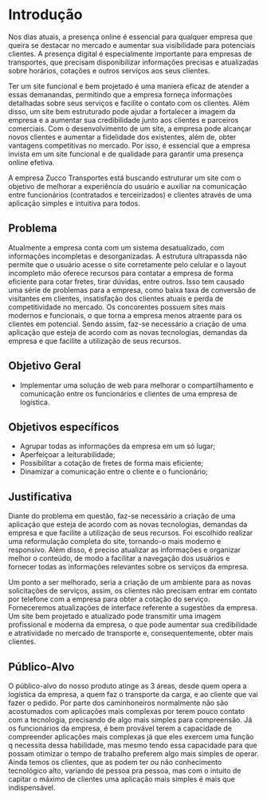 # Introdução
  Nos dias atuais, a presença online é essencial para qualquer empresa que queira se destacar no mercado e aumentar sua visibilidade para potenciais clientes. A presença digital é especialmente importante para empresas de transportes, que precisam disponibilizar informações precisas e atualizadas sobre horários, cotações e outros serviços aos seus clientes.
   
   Ter um site funcional e bem projetado é uma maniera eficaz de atender a essas demanandas, permitindo que a empresa forneça informações detalhadas sobre seus serviços e facilite o contato com os clientes. Além disso, um site bem estruturado pode ajudar a fortalecer a imagem da empresa e a aumentar sua credibilidade junto aos clientes e parceiros comerciais. Com o desenvolvimento de um site, a empresa pode alcançar novos clientes e aumentar a fidelidade dos existentes, além de, obter vantagens competitivas no mercado. Por isso, é essencial que a empresa invista em um site funcional e de qualidade para garantir uma presença online efetiva.
   
   A empresa Zucco Transportes está buscando estruturar um site com o objetivo de melhorar a experiência do usuário e auxiliar na comunicação entre funcionários  (contratados e terceirizados) e clientes através de uma aplicação simples e intuitiva para todos.
   
## Problema

  Atualmente a empresa conta com um sistema desatualizado, com informações incompletas e desorganizadas. A estrutura ultrapassda não permite que o usuário acesse o site corretamente pelo celular e o layout incompleto mão oferece recursos para contatar a empresa de forma eficiente para cotar fretes, tirar dúvidas, entre outros. 
Isso tem causado uma série de problemas para a empresa, como baixa taxa de conversão de visitantes em clientes, insatisfação dos clientes atuais e perda de competitividade no mercado. Os concorentes possuem sites mais modernos e funcionais, o que torna a empresa menos atraente para os clientes em potencial.
Sendo assim, faz-se necessário a criação de uma aplicação que esteja de acordo com as novas tecnologias, demandas da empresa e que facilite a utilização de seus recursos.


## Objetivo Geral

- Implementar uma solução de web para melhorar o compartilhamento e comunicação entre os funcionários e clientes de uma empresa de logística.

## Objetivos específicos

- Agrupar todas as informações da empresa em um só lugar;
- Aperfeiçoar a leiturabilidade;
- Possibilitar a cotação de fretes de forma mais eficiente;
- Dinamizar a comunicação entre o cliente e o funcionário;

## Justificativa
   Diante do problema em questão, faz-se necessário a criação de uma aplicação que esteja de acordo com as novas tecnologias, demandas da empresa e que facilite a utilização de seus recursos. Foi escolhido realizar uma reformulação completa do site, tornando-o mais moderno e responsivo. Além disso, é preciso atualizar as informações e organizar melhor o conteúdo, de modo a facilitar a navegação dos usuários e fornecer todas as informações relevantes sobre os serviços da empresa.
  
  Um ponto a ser melhorado, seria a criação de um ambiente para as novas solicitações de serviços, assim, os clientes não precisam entrar em contato por telefone com a empresa para obter a cotação do serviço. Forneceremos atualizações de interface referente a sugestões da empresa.
Um site bem projetado e atualizado pode transmitir uma imagem profissional e moderna da empresa, o que pode aumentar sua credibilidade e atratividade no mercado de transporte e, consequentemente, obter mais clientes.

## Público-Alvo

O público-alvo do nosso produto atinge as 3 áreas, desde quem opera a logística da empresa, a quem faz o transporte da carga, e ao cliente que vai fazer o pedido. Por parte dos caminhoneiros normalmente não são acostumados com aplicações mais complexas por terem pouco contato com a tecnologia, precisando de algo mais simples para compreensão. Já os funcionários da empresa, é bem provável terem a capacidade de compreender aplicações mais complexas já que eles exercem uma função q necessita dessa habilidade, mas mesmo tendo essa capacidade para que possam otimizar o tempo de trabalho preferem algo mais simples de operar. Ainda temos os clientes, que as podem ter ou não conhecimento tecnológico alto, variando de pessoa pra pessoa, mas com o intuito de capitar o máximo de clientes uma aplicação mais simples é mais que indispensável. 
